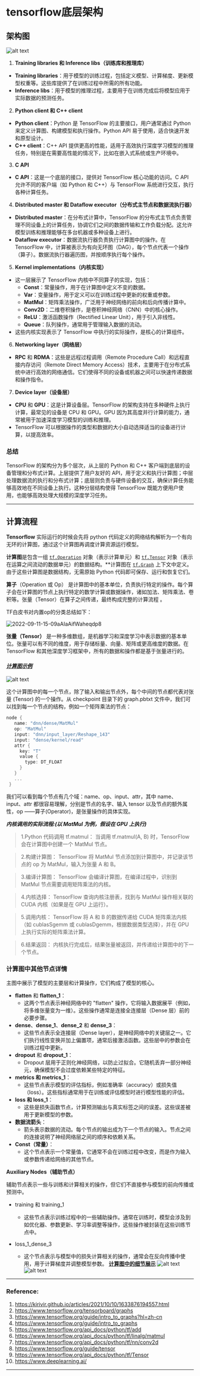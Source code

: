 # tensorflow底层架构

## 架构图
![alt text](/images/solo-fetchupload-2389301381001999932-51ae5b32.png)


1. **Training libraries 和 Inference libs（训练库和推理库）**

* **Training libraries**：用于模型的训练过程，包括定义模型、计算梯度、更新模型权重等。这些库提供了在训练过程中所需的所有功能。
* **Inference libs**：用于模型的推理过程，主要用于在训练完成后将模型应用于实际数据的预测任务。

2. **Python client 和 C++ client**

* **Python client**：Python 是 TensorFlow 的主要接口，用户通常通过 Python 来定义计算图、构建模型和执行操作。Python API 易于使用，适合快速开发和原型设计。
* **C++ client**：C++ API 提供更高的性能，适用于高效执行深度学习模型的推理任务，特别是在需要高性能的情况下，比如在嵌入式系统或生产环境中。

3. **C API**

* **C API**：这是一个底层的接口，提供对 TensorFlow 核心功能的访问。C API 允许不同的客户端（如 Python 和 C++）与 TensorFlow 系统进行交互，执行各种计算任务。

4. **Distributed master 和 Dataflow executor（分布式主节点和数据流执行器）**

* **Distributed master**：在分布式计算中，TensorFlow 的分布式主节点负责管理不同设备上的计算任务，协调它们之间的数据传输和工作负载分配。这允许模型训练和推理能够在多台机器或多种设备上进行。
* **Dataflow executor**：数据流执行器负责执行计算图中的操作。在 TensorFlow 中，计算被表示为有向无环图（DAG），每个节点代表一个操作（算子）。数据流执行器遍历图，并按顺序执行每个操作。

5. **Kernel implementations（内核实现）**

* 这一层展示了 TensorFlow 内核中不同算子的实现，包括：
  * **Const**：常量操作，用于在计算图中定义不变的数据。
  * **Var**：变量操作，用于定义可以在训练过程中更新的权重或参数。
  * **MatMul**：矩阵乘法操作，广泛用于神经网络的前向和后向传播计算中。
  * **Conv2D**：二维卷积操作，是卷积神经网络（CNN）中的核心操作。
  * **ReLU**：激活函数操作（Rectified Linear Unit），用于引入非线性。
  * **Queue**：队列操作，通常用于管理输入数据的流动。
* 这些内核实现表示了 TensorFlow 中执行的实际操作，是核心的计算组件。

6. **Networking layer（网络层）**

* **RPC** 和 **RDMA**：这些是远程过程调用（Remote Procedure Call）和远程直接内存访问（Remote Direct Memory Access）技术，主要用于在分布式系统中进行高效的网络通信。它们使得不同的设备或机器之间可以快速传递数据和操作指令。

7. **Device layer（设备层）**

* **CPU** 和 **GPU**：这是计算设备层。TensorFlow 的架构支持在多种硬件上执行计算，最常见的设备是 CPU 和 GPU。GPU 因为其高度并行计算的能力，通常被用于加速深度学习模型的训练和推理。
* TensorFlow 可以根据操作的类型和数据的大小自动选择适当的设备进行计算，以提高效率。


### 总结

TensorFlow 的架构分为多个层次，从上层的 Python 和 C++ 客户端到底层的设备管理和分布式计算。上层提供了用户友好的 API，用于定义和执行计算图；中层处理数据流的执行和分布式计算；底层则负责与硬件设备的交互，确保计算任务能够高效地在不同设备上执行。这种分层结构使得 TensorFlow 既能方便用户使用，也能够高效处理大规模的深度学习任务。

------

## 计算流程

**Tensorflow** 实际运行的时候会先将 python 代码定义的网络结构解析为一个有向无环的计算图，通过这个计算图再调度计算资源运行模型。

**计算图**是包含一组 [`tf.Operation`](https://www.tensorflow.org/api_docs/python/tf/Operation?hl=zh-cn) 对象（表示计算单元）和 [`tf.Tensor`](https://www.tensorflow.org/api_docs/python/tf/Tensor?hl=zh-cn) 对象（表示在运算之间流动的数据单元）的数据结构。**计算图在 [`tf.Graph`](https://www.tensorflow.org/api_docs/python/tf/Graph?hl=zh-cn) 上下文中定义。由于这些计算图是数据结构，无需原始 Python 代码即可保存、运行和恢复它们。

**算子**（Operation 或 Op） 是计算图中的基本单位，负责执行特定的操作。每个算子会在计算图的节点上执行特定的数学计算或数据操作，诸如加法、矩阵乘法、卷积等。张量（Tensor）在算子之间传递，最终构成完整的计算流程 。

TF白皮书对内置op的分类总结如下：

![2022-09-11-15-09aAIaAifWaheqdp8](images/2022-09-11-15-09aAIaAifWaheqdp8.png)

**张量（Tensor）** 是一种多维数组，是机器学习和深度学习中表示数据的基本单位。张量可以有不同的维度，用于存储标量、向量、矩阵或更高维度的数据。在 TensorFlow 和其他深度学习框架中，所有的数据和操作都是基于张量进行的。

#### <u>_计算图示例_</u>

![alt text](/images/graphs_computation.png)

这个计算图中的每一个节点，除了输入和输出节点外，每个中间的节点都代表对张量 (Tensor) 的一个操作。从 checkpoint 目录下的 graph.pbtxt 文件中，我们可以找到每一个节点的结构，例如一个矩阵乘法的节点：
```c++
node {
   name: "dnn/dense/MatMul"
   op: "MatMul"
   input: "dnn/input_layer/Reshape_143"
   input: "dense/kernel/read"
   attr {
     key: "T"
     value {
       type: DT_FLOAT
     }
   }
   ...
 }

```
我们可以看到每个节点有几个域：name、op、input、attr，其中 name、input、attr 都很容易理解，分别是节点的名字、输入 tensor 以及节点的额外属性，op ——算子(Operator)，是张量操作的具体实现。

***内核调用的实际流程:(以 MatMul 为例，假设在 GPU 上执行)***


> 1.Python 代码调用 tf.matmul： 当调用 tf.matmul(A, B) 时，TensorFlow 会在计算图中创建一个 MatMul 节点。

> 2.构建计算图： TensorFlow 将 MatMul 节点添加到计算图中，并记录该节点的 op 为 MatMul，输入为张量 A 和 B。

> 3.编译计算图： TensorFlow 会编译计算图，在编译过程中，识别到 MatMul 节点需要调用矩阵乘法的内核。

> 4.内核选择： TensorFlow 查询内核注册表，找到与 MatMul 操作相关联的 CUDA 内核（如果是在 GPU 上运行）。

> 5.调用内核： TensorFlow 将 A 和 B 的数据传递给 CUDA 矩阵乘法内核（如 cublasSgemm 或 cublasDgemm，根据数据类型选择），并在 GPU 上执行实际的矩阵乘法计算。

> 6.结果返回： 内核执行完成后，结果张量被返回，并传递给计算图中的下一个节点。

### 计算图中其他节点详情

主图中展示了模型的主要层和计算操作，它们构成了模型的核心。

* **flatten** 和 **flatten_1**：
  * 这两个节点表示神经网络中的 "flatten" 操作，它将输入数据展平（例如，将多维张量变为一维）。这些操作通常是连接全连接层（Dense 层）前的必要步骤。
* **dense**、**dense_1**、**dense_2** 和 **dense_3**：
  * 这些节点表示全连接层（Dense layer），是神经网络中的关键层之一。它们执行线性变换并加上偏置项，通常后接激活函数。这些层中的参数会在训练过程中更新。
* **dropout** 和 **dropout_1**：
  * Dropout 层用于正则化神经网络，以防止过拟合。它随机丢弃一部分神经元，确保模型不会过度依赖某些特定的特征。
* **metrics 和 metrics_1**：
  * 这些节点表示模型的评估指标，例如准确率（accuracy）或损失值（loss）。这些指标通常用于在训练或评估模型时进行模型性能的评估。
* **loss 和 loss_1**：
  * 这些是损失函数节点，计算预测输出与真实标签之间的误差。这些误差被用于更新模型的参数。
* **数据流箭头**：
  * 箭头表示数据的流动。每个节点的输出成为下一个节点的输入。节点之间的连接说明了神经网络层之间的顺序和依赖关系。
* **Const（常量）**：
  * 这个节点表示一个常量值，它通常不会在训练过程中改变，而是作为输入或参数传递给网络的其他节点。

**Auxiliary Nodes（辅助节点）**

辅助节点表示一些与训练和计算相关的操作，但它们不直接参与模型的前向传播或预测中。

* training 和 training_1



  * 这些节点表示训练过程中的一些辅助操作。通常在训练时，模型会涉及到如优化器、参数更新、学习率调整等操作，这些操作被封装在这些训练节点中。

* loss_1_dense_3


  * 这个节点表示与模型中的损失计算相关的操作，通常会在反向传播中使用，用于计算梯度并调整模型参数。
**<u>计算图中的细节展示</u>**
![alt text](/images/graphs_computation_detail.png)
![alt text](/images/two-layer-network.png)

----
### **Reference:**
1. https://kirivir.github.io/articles/2021/10/10/1633876194557.html
2. https://www.tensorflow.org/tensorboard/graphs
3. https://www.tensorflow.org/guide/intro_to_graphs?hl=zh-cn
4. https://www.tensorflow.org/guide/intro_to_graphs
5. https://www.tensorflow.org/api_docs/python/tf/add
6. https://www.tensorflow.org/api_docs/python/tf/linalg/matmul
7. https://www.tensorflow.org/api_docs/python/tf/nn/conv2d
8. https://www.tensorflow.org/guide/tensor
9. https://www.tensorflow.org/api_docs/python/tf/Tensor
10. https://www.deeplearning.ai/

---



